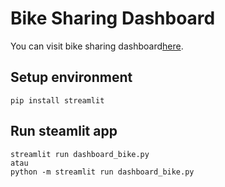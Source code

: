 # Bike Sharing Dashboard 
You can visit bike sharing dashboard[here](https://data-analytics-projects-8cykappuehiqmquvdqppts3.streamlit.app/).


## Setup environment
```
pip install streamlit
```

## Run steamlit app
```
streamlit run dashboard_bike.py
atau
python -m streamlit run dashboard_bike.py
```


